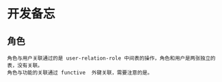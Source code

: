 # 开发备忘

## 角色
```
角色与用户关联通过的是 user-relation-role 中间表的操作，角色和用户是两张独立的表，没有关联。
角色与功能的关联通过 functive  外键关联，需要注意的是。
```